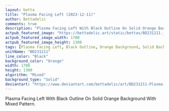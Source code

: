 ```yaml
---
layout: betta
title: "Plasma Facing Left (2023-12-11)"
author: Bettadelic
comments: true
description: "Plasma Facing Left With Black Outline On Solid Orange Background With Mixed Pattern."
actpub_featured_image: "https://bettadelic.art/static/bettas/BD231211.jpg"
actpub_featured_image_width: 1700
actpub_featured_image_height: 1300
tags: [Plasma Facing Left, Black Outline, Orange Background, Solid Background Pattern, Mixed Pattern, December 2023]
unitName: "BD231211"
line_color: "Black"
background_color: "Orange"
width: 1700
height: 1300
algorithm: "Mixed"
background_type: "Solid"
deviantart: "https://www.deviantart.com/bettadelic/art/BD231211-Plasma-Facing-Left-2023-12-11-1001234063"
---
```


Plasma Facing Left With Black Outline On Solid Orange Background With Mixed Pattern.
